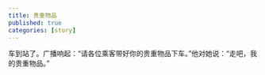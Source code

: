 ```yaml
---
title: 贵重物品
published: true
categories: [story]
---
```


车到站了。广播响起：“请各位乘客带好你的贵重物品下车。”他对她说：“走吧，我的贵重物品。”

